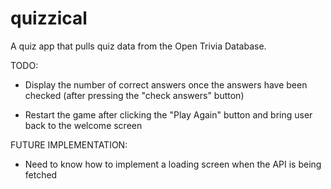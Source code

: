 # quizzical

A quiz app that pulls quiz data from the Open Trivia Database. 

TODO: 

- Display the number of correct answers once the answers have been checked (after pressing the "check answers" button)

- Restart the game after clicking the "Play Again" button and bring user back to the welcome screen

FUTURE IMPLEMENTATION: 

- Need to know how to implement a loading screen when the API is being fetched